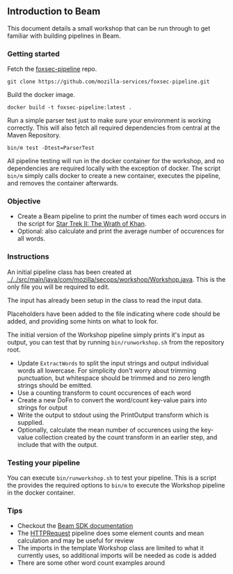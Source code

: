 ## Introduction to Beam

This document details a small workshop that can be run through to get familiar with building
pipelines in Beam.

### Getting started

Fetch the [foxsec-pipeline](https://github.com/mozilla-services/foxsec-pipeline) repo.

```
git clone https://github.com/mozilla-services/foxsec-pipeline.git
```

Build the docker image.

```
docker build -t foxsec-pipeline:latest .
```

Run a simple parser test just to make sure your environment is working correctly. This will also
fetch all required dependencies from central at the Maven Repository.

```
bin/m test -Dtest=ParserTest
```

All pipeline testing will run in the docker container for the workshop, and no dependencies
are required locally with the exception of docker. The script `bin/m` simply calls docker
to create a new container, executes the pipeline, and removes the container afterwards.

### Objective

* Create a Beam pipeline to print the number of times each word occurs in the script for [Star Trek II: The Wrath of Khan](https://www.imdb.com/title/tt0084726/).
* Optional: also calculate and print the average number of occurences for all words.

### Instructions

An initial pipeline class has been created at [../../src/main/java/com/mozilla/secops/workshop/Workshop.java](../../src/main/java/com/mozilla/secops/workshop/Workshop.java). This is the only file you will be required to edit.

The input has already been setup in the class to read the input data.

Placeholders have been added to the file indicating where code should be added, and providing some
hints on what to look for.

The initial version of the Workshop pipeline simply prints it's input as output, you can test that by running
`bin/runworkshop.sh` from the repository root.

* Update `ExtractWords` to split the input strings and output individual words all lowercase. For simplicity don't worry about trimming punctuation, but whitespace should be trimmed and no zero length strings should be emitted.
* Use a counting transform to count occurences of each word
* Create a new DoFn to convert the word/count key-value pairs into strings for output
* Write the output to stdout using the PrintOutput transform which is supplied.
* Optionally, calculate the mean number of occurences using the key-value collection created by the count transform in an earlier step, and include that with the output.

### Testing your pipeline

You can execute `bin/runworkshop.sh` to test your pipeline. This is a script the provides the required
options to `bin/m` to execute the Workshop pipeline in the docker container.

### Tips

* Checkout the [Beam SDK documentation](https://beam.apache.org/releases/javadoc/2.8.0/)
* The [HTTPRequest](https://github.com/mozilla-services/foxsec-pipeline/blob/master/src/main/java/com/mozilla/secops/httprequest/HTTPRequest.java) pipeline does some element counts and mean calculation and may be useful for review
* The imports in the template Workshop class are limited to what it currently uses, so additional imports will be needed as code is added
* There are some other word count examples around
